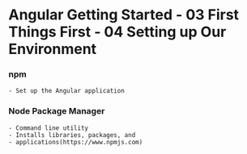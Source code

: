 # Angular Getting Started - 03 First Things First - 04 Setting up Our Environment

### npm
	- Set up the Angular application

### Node Package Manager
	- Command line utility
	- Installs libraries, packages, and
	- applications(https://www.npmjs.com)